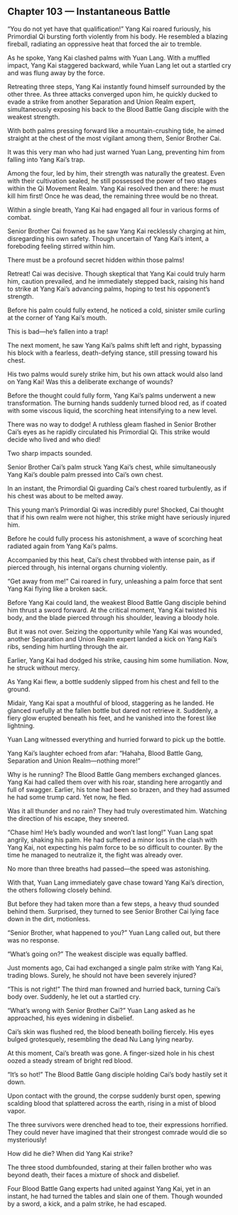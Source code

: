 ## Chapter 103 — Instantaneous Battle

“You do not yet have that qualification!” Yang Kai roared furiously, his Primordial Qi bursting forth violently from his body. He resembled a blazing fireball, radiating an oppressive heat that forced the air to tremble.

As he spoke, Yang Kai clashed palms with Yuan Lang. With a muffled impact, Yang Kai staggered backward, while Yuan Lang let out a startled cry and was flung away by the force.

Retreating three steps, Yang Kai instantly found himself surrounded by the other three. As three attacks converged upon him, he quickly ducked to evade a strike from another Separation and Union Realm expert, simultaneously exposing his back to the Blood Battle Gang disciple with the weakest strength.

With both palms pressing forward like a mountain-crushing tide, he aimed straight at the chest of the most vigilant among them, Senior Brother Cai.

It was this very man who had just warned Yuan Lang, preventing him from falling into Yang Kai’s trap.

Among the four, led by him, their strength was naturally the greatest. Even with their cultivation sealed, he still possessed the power of two stages within the Qi Movement Realm. Yang Kai resolved then and there: he must kill him first! Once he was dead, the remaining three would be no threat.

Within a single breath, Yang Kai had engaged all four in various forms of combat.

Senior Brother Cai frowned as he saw Yang Kai recklessly charging at him, disregarding his own safety. Though uncertain of Yang Kai’s intent, a foreboding feeling stirred within him.

There must be a profound secret hidden within those palms!

Retreat! Cai was decisive. Though skeptical that Yang Kai could truly harm him, caution prevailed, and he immediately stepped back, raising his hand to strike at Yang Kai’s advancing palms, hoping to test his opponent’s strength.

Before his palm could fully extend, he noticed a cold, sinister smile curling at the corner of Yang Kai’s mouth.

This is bad—he’s fallen into a trap!

The next moment, he saw Yang Kai’s palms shift left and right, bypassing his block with a fearless, death-defying stance, still pressing toward his chest.

His two palms would surely strike him, but his own attack would also land on Yang Kai! Was this a deliberate exchange of wounds?

Before the thought could fully form, Yang Kai’s palms underwent a new transformation. The burning hands suddenly turned blood red, as if coated with some viscous liquid, the scorching heat intensifying to a new level.

There was no way to dodge! A ruthless gleam flashed in Senior Brother Cai’s eyes as he rapidly circulated his Primordial Qi. This strike would decide who lived and who died!

Two sharp impacts sounded.

Senior Brother Cai’s palm struck Yang Kai’s chest, while simultaneously Yang Kai’s double palm pressed into Cai’s own chest.

In an instant, the Primordial Qi guarding Cai’s chest roared turbulently, as if his chest was about to be melted away.

This young man’s Primordial Qi was incredibly pure! Shocked, Cai thought that if his own realm were not higher, this strike might have seriously injured him.

Before he could fully process his astonishment, a wave of scorching heat radiated again from Yang Kai’s palms.

Accompanied by this heat, Cai’s chest throbbed with intense pain, as if pierced through, his internal organs churning violently.

“Get away from me!” Cai roared in fury, unleashing a palm force that sent Yang Kai flying like a broken sack.

Before Yang Kai could land, the weakest Blood Battle Gang disciple behind him thrust a sword forward. At the critical moment, Yang Kai twisted his body, and the blade pierced through his shoulder, leaving a bloody hole.

But it was not over. Seizing the opportunity while Yang Kai was wounded, another Separation and Union Realm expert landed a kick on Yang Kai’s ribs, sending him hurtling through the air.

Earlier, Yang Kai had dodged his strike, causing him some humiliation. Now, he struck without mercy.

As Yang Kai flew, a bottle suddenly slipped from his chest and fell to the ground.

Midair, Yang Kai spat a mouthful of blood, staggering as he landed. He glanced ruefully at the fallen bottle but dared not retrieve it. Suddenly, a fiery glow erupted beneath his feet, and he vanished into the forest like lightning.

Yuan Lang witnessed everything and hurried forward to pick up the bottle.

Yang Kai’s laughter echoed from afar: “Hahaha, Blood Battle Gang, Separation and Union Realm—nothing more!”

Why is he running? The Blood Battle Gang members exchanged glances. Yang Kai had called them over with his roar, standing here arrogantly and full of swagger. Earlier, his tone had been so brazen, and they had assumed he had some trump card. Yet now, he fled.

Was it all thunder and no rain? They had truly overestimated him. Watching the direction of his escape, they sneered.

“Chase him! He’s badly wounded and won’t last long!” Yuan Lang spat angrily, shaking his palm. He had suffered a minor loss in the clash with Yang Kai, not expecting his palm force to be so difficult to counter. By the time he managed to neutralize it, the fight was already over.

No more than three breaths had passed—the speed was astonishing.

With that, Yuan Lang immediately gave chase toward Yang Kai’s direction, the others following closely behind.

But before they had taken more than a few steps, a heavy thud sounded behind them. Surprised, they turned to see Senior Brother Cai lying face down in the dirt, motionless.

“Senior Brother, what happened to you?” Yuan Lang called out, but there was no response.

“What’s going on?” The weakest disciple was equally baffled.

Just moments ago, Cai had exchanged a single palm strike with Yang Kai, trading blows. Surely, he should not have been severely injured?

“This is not right!” The third man frowned and hurried back, turning Cai’s body over. Suddenly, he let out a startled cry.

“What’s wrong with Senior Brother Cai?” Yuan Lang asked as he approached, his eyes widening in disbelief.

Cai’s skin was flushed red, the blood beneath boiling fiercely. His eyes bulged grotesquely, resembling the dead Nu Lang lying nearby.

At this moment, Cai’s breath was gone. A finger-sized hole in his chest oozed a steady stream of bright red blood.

“It’s so hot!” The Blood Battle Gang disciple holding Cai’s body hastily set it down.

Upon contact with the ground, the corpse suddenly burst open, spewing scalding blood that splattered across the earth, rising in a mist of blood vapor.

The three survivors were drenched head to toe, their expressions horrified. They could never have imagined that their strongest comrade would die so mysteriously!

How did he die? When did Yang Kai strike?

The three stood dumbfounded, staring at their fallen brother who was beyond death, their faces a mixture of shock and disbelief.

Four Blood Battle Gang experts had united against Yang Kai, yet in an instant, he had turned the tables and slain one of them. Though wounded by a sword, a kick, and a palm strike, he had escaped.